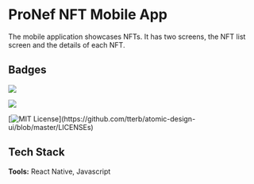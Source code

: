 
# ProNef NFT Mobile App

The mobile application showcases NFTs. It has two screens, the NFT list screen and the details of each NFT.



## Badges


![](https://img.shields.io/badge/React_Native-20232A?style=for-the-badge&logo=react&logoColor=61DAFB) 

![](https://img.shields.io/badge/JavaScript-323330?style=for-the-badge&logo=javascript&logoColor=F7DF1E)

[![MIT License](https://img.shields.io/apm/l/atomic-design-ui.svg?)](https://github.com/tterb/atomic-design-ui/blob/master/LICENSEs)



## Tech Stack

**Tools:** React Native, Javascript


